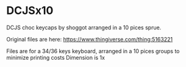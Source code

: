 # DCJSx10
DCJS choc keycaps by shoggot arranged in a 10 pices sprue.

Original files are here: https://www.thingiverse.com/thing:5163221

Files are for a 34/36 keys keyboard, arranged in a 10 pices groups to minimize printing costs
Dimension is 1x